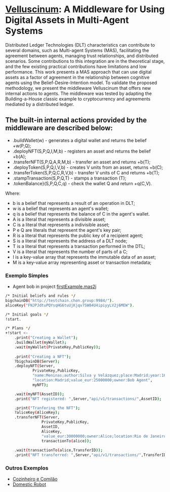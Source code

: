 # [Velluscinum](https://velluscinum.chon.group): A Middleware for Using Digital Assets in Multi-Agent Systems

Distributed Ledger Technologies (DLT) characteristics can contribute to several domains, such as Multi-agent Systems (MAS), facilitating the agreement between agents, managing trust relationships, and distributed scenarios. Some contributions to this integration are in the theoretical stage, and the few existing practical contributions have limitations and low performance. This work presents a MAS approach that can use digital assets as a factor of agreement in the relationship between cognitive agents using the Belief-Desire-Intention model. To validate the proposed methodology, we present the middleware Velluscinum that offers new internal actions to agents. The middleware was tested by adapting the Building-a-House classic example to cryptocurrency and agreements mediated by a distributed ledger.

## The built-in internal actions provided by the middleware are described below:
- .buildWallet(w) - generates a digital wallet and returns the belief +w(P,Q);
- .deployNFT(S,P,Q,I,M,b) - registers an asset and returns the belief +b(A);
- .transferNFT(S,P,Q,A,R,M,b) - transfer an asset and returns +b(T);
- .deployToken(S,P,Q,I,V,b) - creates V units from an asset, returns +b(C);
- .transferToken(S,P,Q,C,R,V,b) - transfer V units of C and returns +b(T);
- .stampTransaction(S,P,Q,T) - stamps a transaction (T);
- .tokenBalance}(S,P,Q,C,q) - check the wallet Q and return +q(C,V).

Where:
- b is a belief that represents a result of an operation in DLT;
- w is a belief that represents an agent's wallet;
- q is a belief that represents the balance of C in the agent's wallet.
- A is a literal that represents a divisible asset;
- C is a literal that represents a indivisible asset;
- P e Q are literals that represent the agent's key pair;
- R is a literal that represents the public key of a recipient agent;
- S is a literal that represents the address of a DLT node;
- T is a literal that represents a transaction performed in the DTL;
- V is a literal that represents the number of parts of a C;
- I is a key-value array that represents the immutable data of an asset;
- M is a key-value array representing asset or transaction metadata;


### Exemplo Simples
* Agent bob in project [firstExample.mas2j](https://sourceforge.net/p/chonos/velluscinum/ci/master/tree/examples/01-firstExample/)

```sh
/* Initial beliefs and rules */
bigchainDB("http://testchain.chon.group:9984/").
aliceKey("FNJPJdtuPQYsqHG6tuUjKjqv7SW84U4ipiyyLV2j6MEW").

/* Initial goals */
!start.

/* Plans */
+!start <-
	.print("Creating a Wallet");
	.buildWallet(myWallet);
	.wait(myWallet(PrivateKey,PublicKey));
	
	.print("Creating a NFT");
	?bigchainDB(Server);
	.deployNFT(Server,
			PrivateKey,PublicKey,
			"name:Meninas;author:Silva y Velázquez;place:Madrid;year:1656",
			"location:Madrid;value_eur:25000000;owner:Bob Agent",
			myNFT);

	.wait(myNFT(AssetID));
	.print("NFT registered: ",Server,"api/v1/transactions/",AssetID);

	.print("Tranfering the NFT");
	?aliceKey(AliceKey);
	.transferNFT(Server,
				PrivateKey,PublicKey,
				AssetID,
				AliceKey,
				"value_eur:30000000;owner:Alice;location:Rio de Janeiro",
				transactionTo(alice));
				
	.wait(transactionTo(alice,TransferID));
	.print("NFT transferred: ",Server,"api/v1/transactions/",TransferID).
```

### Outros Exemplos
* [Cozinheiro e Comilão](https://sourceforge.net/p/chonos/velluscinum/ci/master/tree/examples/02-cozinheiroEcomilao/)
* [Domestic Robot](https://sourceforge.net/p/chonos/velluscinum/ci/master/tree/examples/03-domestic-robot/)
